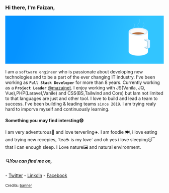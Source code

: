 <h3> Hi there, I'm Faizan,</h3>
<p><img src="https://github.com/faizeee/faizeee/blob/5545fbf389fee9968cac2286356f765043d52a3f/21e9f815-637d-4ef1-979e-a2bc3b476f39.png"></p>

I am a `software engineer` who is passionate about developing new technologies and to be a part of the ever changing IT industry. I've been working as <b>`Full Stack Developer`</b> for more than 8 years. Currently working as a <b>`Project Leader`</b> [@mazajnet](https://github.com/mazajnet). 
I enjoy working with JS(Vanila, JQ, Vue),PHP(Laravel,Vanile) and CSS(BS,Tailwind and Core) but Iam not limited to that languages are just and other tool. 
I love to build and lead a team to success. I've been building & leading teams `since 2019`.
I am trying realy hard to imporve myself and continuously learning. 
<h4> Something you may find intersting😄</h4>
I am very adventurous🌄 and love terverling✈️. I am foodie 🍽️, i love eating and trying new recepies, `tea☕ is my love` and oh yes i love sleeping😴 that i can enough sleep. 
I Love nature🖼️ and natural environment.

<h5> 🔍You can find me on,</h5>
- <a href="https://twitter.com/_faizeee" target="_blank">Twitter</a>
- <a href="https://www.linkedin.com/in/chfaizee" target="_blank">Linkdin</a>
- <a href="Facebook" target="_blank">Facebook</a>

<p><small>Credits: <a href="https://www.jobhoney.io/blog/free-linkedin-banners" target="_blank">banner</a></small></p>

